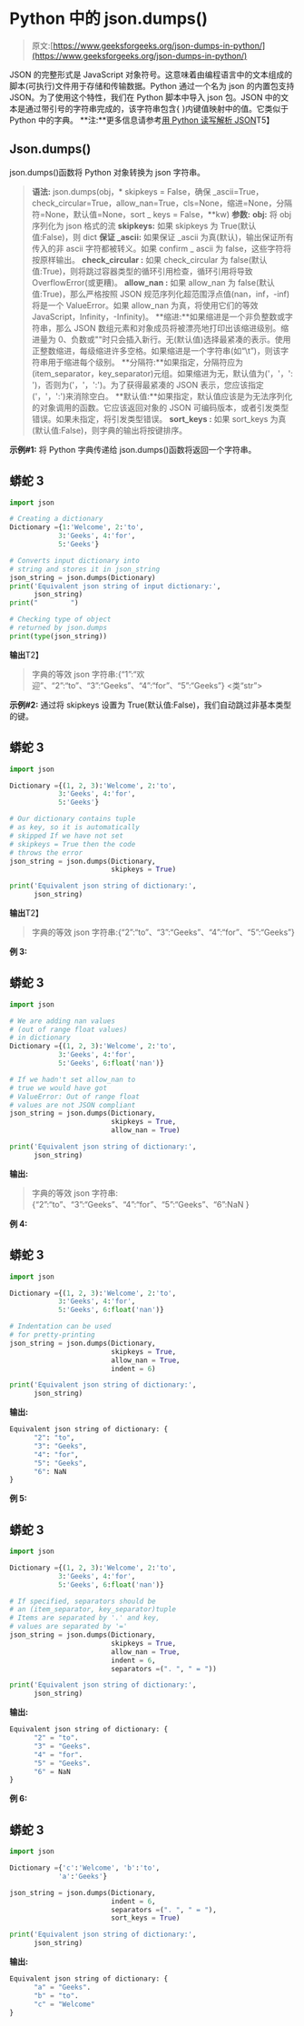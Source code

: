 # Python 中的 json.dumps()

> 原文:[https://www.geeksforgeeks.org/json-dumps-in-python/](https://www.geeksforgeeks.org/json-dumps-in-python/)

JSON 的完整形式是 JavaScript 对象符号。这意味着由编程语言中的文本组成的脚本(可执行)文件用于存储和传输数据。Python 通过一个名为 json 的内置包支持 JSON。为了使用这个特性，我们在 Python 脚本中导入 json 包。JSON 中的文本是通过带引号的字符串完成的，该字符串包含{ }内键值映射中的值。它类似于 Python 中的字典。
**注:**更多信息请参考[用 Python 读写解析 JSON](https://www.geeksforgeeks.org/read-write-and-parse-json-using-python/)T5】

## Json.dumps()

json.dumps()函数将 Python 对象转换为 json 字符串。

> **语法:**
> json.dumps(obj，* skipkeys = False，确保 _ascii=True，check_circular=True，allow_nan=True，cls=None，缩进=None，分隔符=None，默认值=None，sort _ keys = False，**kw)
> **参数:**
> **obj:** 将 obj 序列化为 json 格式的流
> **skipkeys:** 如果 skipkeys 为 True(默认值:False)，则 dict
> **保证 _ascii:** 如果保证 _ascii 为真(默认)，输出保证所有传入的非 ascii 字符都被转义。如果 confirm _ ascii 为 false，这些字符将按原样输出。
> **check_circular :** 如果 check_circular 为 false(默认值:True)，则将跳过容器类型的循环引用检查，循环引用将导致 OverflowError(或更糟)。
> **allow_nan :** 如果 allow_nan 为 false(默认值:True)，那么严格按照 JSON 规范序列化超范围浮点值(nan，inf，-inf)将是一个 ValueError。如果 allow_nan 为真，将使用它们的等效 JavaScript，Infinity，-Infinity)。
> **缩进:**如果缩进是一个非负整数或字符串，那么 JSON 数组元素和对象成员将被漂亮地打印出该缩进级别。缩进量为 0、负数或""时只会插入新行。无(默认值)选择最紧凑的表示。使用正整数缩进，每级缩进许多空格。如果缩进是一个字符串(如“\t”)，则该字符串用于缩进每个级别。
> **分隔符:**如果指定，分隔符应为(item_separator，key_separator)元组。如果缩进为无，默认值为('，'，': ')，否则为('，'，':')。为了获得最紧凑的 JSON 表示，您应该指定('，'，':')来消除空白。
> **默认值:**如果指定，默认值应该是为无法序列化的对象调用的函数。它应该返回对象的 JSON 可编码版本，或者引发类型错误。如果未指定，将引发类型错误。
> **sort_keys :** 如果 sort_keys 为真(默认值:False)，则字典的输出将按键排序。

**示例#1:** 将 Python 字典传递给 json.dumps()函数将返回一个字符串。

## 蟒蛇 3

```py
import json

# Creating a dictionary
Dictionary ={1:'Welcome', 2:'to',
            3:'Geeks', 4:'for',
            5:'Geeks'}

# Converts input dictionary into
# string and stores it in json_string
json_string = json.dumps(Dictionary)
print('Equivalent json string of input dictionary:',
      json_string)
print("        ")

# Checking type of object
# returned by json.dumps
print(type(json_string))
```

**输出**T2】

> 字典的等效 json 字符串:{“1”:“欢迎”、“2”:“to”、“3”:“Geeks”、“4”:“for”、“5”:“Geeks”}
> <类“str”>

**示例#2:** 通过将 skipkeys 设置为 True(默认值:False)，我们自动跳过非基本类型的键。

## 蟒蛇 3

```py
import json

Dictionary ={(1, 2, 3):'Welcome', 2:'to',
            3:'Geeks', 4:'for',
            5:'Geeks'}

# Our dictionary contains tuple
# as key, so it is automatically
# skipped If we have not set
# skipkeys = True then the code
# throws the error
json_string = json.dumps(Dictionary,
                         skipkeys = True)

print('Equivalent json string of dictionary:',
      json_string)
```

**输出**T2】

> 字典的等效 json 字符串:{“2”:“to”、“3”:“Geeks”、“4”:“for”、“5”:“Geeks”}

**例 3:**

## 蟒蛇 3

```py
import json

# We are adding nan values
# (out of range float values)
# in dictionary
Dictionary ={(1, 2, 3):'Welcome', 2:'to',
            3:'Geeks', 4:'for',
            5:'Geeks', 6:float('nan')}

# If we hadn't set allow_nan to
# true we would have got
# ValueError: Out of range float
# values are not JSON compliant
json_string = json.dumps(Dictionary,
                         skipkeys = True,
                         allow_nan = True)

print('Equivalent json string of dictionary:',
      json_string)
```

**输出:**

> 字典的等效 json 字符串:{“2”:“to”、“3”:“Geeks”、“4”:“for”、“5”:“Geeks”、“6”:NaN }

**例 4:**

## 蟒蛇 3

```py
import json

Dictionary ={(1, 2, 3):'Welcome', 2:'to',
            3:'Geeks', 4:'for',
            5:'Geeks', 6:float('nan')}

# Indentation can be used
# for pretty-printing
json_string = json.dumps(Dictionary,
                         skipkeys = True,
                         allow_nan = True,
                         indent = 6)

print('Equivalent json string of dictionary:',
      json_string)
```

**输出:**

```py
Equivalent json string of dictionary: {
      "2": "to",
      "3": "Geeks",
      "4": "for",
      "5": "Geeks",
      "6": NaN
}
```

**例 5:**

## 蟒蛇 3

```py
import json

Dictionary ={(1, 2, 3):'Welcome', 2:'to',
            3:'Geeks', 4:'for',
            5:'Geeks', 6:float('nan')}

# If specified, separators should be
# an (item_separator, key_separator)tuple
# Items are separated by '.' and key,
# values are separated by '='
json_string = json.dumps(Dictionary,
                         skipkeys = True,
                         allow_nan = True,
                         indent = 6,
                         separators =(". ", " = "))

print('Equivalent json string of dictionary:',
      json_string)
```

**输出:**

```py
Equivalent json string of dictionary: {
      "2" = "to". 
      "3" = "Geeks". 
      "4" = "for". 
      "5" = "Geeks". 
      "6" = NaN
}
```

**例 6:**

## 蟒蛇 3

```py
import json

Dictionary ={'c':'Welcome', 'b':'to',
            'a':'Geeks'}

json_string = json.dumps(Dictionary,
                         indent = 6,
                         separators =(". ", " = "),
                         sort_keys = True)

print('Equivalent json string of dictionary:',
      json_string)
```

**输出:**

```py
Equivalent json string of dictionary: {
      "a" = "Geeks". 
      "b" = "to". 
      "c" = "Welcome"
}
```